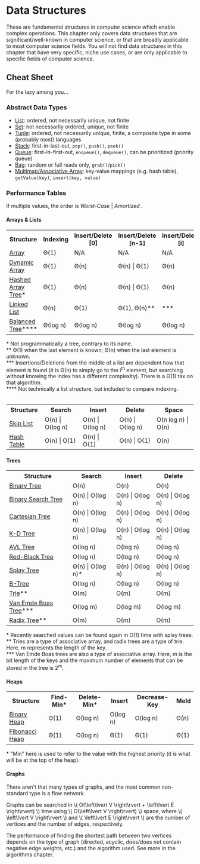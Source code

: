 # Data Structures

These are fundamental structures in computer science which enable complex operations. This chapter only covers data structures that are significant/well-known in computer science, or that are broadly applicable to most computer science fields. You will not find data structures in this chapter that have very specific, niche use cases, or are only applicable to specific fields of computer science.

## Cheat Sheet
For the lazy among you...

### Abstract Data Types
- [List](https://en.wikipedia.org/wiki/List_(abstract_data_type)): ordered, not necessarily unique, not finite
- [Set](https://en.wikipedia.org/wiki/Set_(abstract_data_type)): not necessarily ordered, unique, not finite
- [Tuple](https://en.wikipedia.org/wiki/Record_(computer_science)): ordered, not necessarily unique, finite, a composite type in some (probably most) languages
- [Stack](https://en.wikipedia.org/wiki/Stack_(abstract_data_type)): first-in-last-out, `pop()`, `push()`, `peek()`
- [Queue](https://en.wikipedia.org/wiki/Queue_(abstract_data_type)): first-in-first-out, `enqueue()`, `dequeue()`, can be prioritized (priority queue)
- [Bag](https://en.wikipedia.org/wiki/Set_(abstract_data_type)#Multiset): random or full reads only, `grab()`/`pick()`
- [Multimap/Associative Array](https://en.wikipedia.org/wiki/Multimap): key-value mappings (e.g. hash table), `getValue(key)`, `insert(key, value)`

### Performance Tables

If multiple values, the order is _Worst-Case_ | _Amortized_ .

#### Arrays & Lists
<table>
    <tr>
        <th>Structure</th>
        <th>Indexing</th>
        <th>Insert/Delete [0]</th>
        <th>Insert/Delete [n-1]</th>
        <th>Insert/Delete [i]</th>
        <th>Wasted Space</th>
    </tr>
    <tr>
        <td><a href="https://en.wikipedia.org/wiki/Array_data_structure">Array</a></td>
        <td>&Theta;(1)</td>
        <td>N/A</td>
        <td>N/A</td>
        <td>N/A</td>
        <td>0</td>
    </tr>
    <tr>
        <td><a href="https://en.wikipedia.org/wiki/Dynamic_array">Dynamic Array</a></td>
        <td>&Theta;(1)</td>
        <td>&Theta;(n)</td>
        <td>&Theta;(n) | &Theta;(1)</td>
        <td>&Theta;(n)</td>
        <td>&Theta;(n)</td>
    </tr>
    <tr>
        <td><a href="https://en.wikipedia.org/wiki/Hashed_array_tree">Hashed Array Tree</a>*</td>
        <td>&Theta;(1)</td>
        <td>&Theta;(n)</td>
        <td>&Theta;(n) | &Theta;(1)</td>
        <td>&Theta;(n)</td>
        <td>&Theta;(&#8730;n)</td>
    </tr>
    <tr>
        <td><a href="https://en.wikipedia.org/wiki/Linked_list">Linked List</a></td>
        <td>&Theta;(n)</td>
        <td>&Theta;(1)</td>
        <td>&Theta;(1), &Theta;(n)**</td>
        <td>***</td>
        <td>&Theta;(n)</td>
    </tr>
    <tr>
        <td><a href="https://en.wikipedia.org/wiki/Self-balancing_binary_search_tree">Balanced Tree</a>****</td>
        <td>&Theta;(log n)</td>
        <td>&Theta;(log n)</td>
        <td>&Theta;(log n)</td>
        <td>&Theta;(log n)</td>
        <td>&Theta;(n)</td>
    </tr>
</table>
* Not programmatically a tree, contrary to its name.
<br>
** &Theta;(1) when the last element is known; &Theta;(n) when the last element is unknown.
<br>
*** Insertions/Deletions from the middle of a list are dependent how that element is found (it is &Theta;(n) to simply go to the i<sup>th</sup> element, but searching without knowing the index has a different complexity). There is a &Theta;(1) tax on that algorithm.
<br>
**** Not technically a list structure, but included to compare indexing.
<br>
<br>
<table>
    <tr>
        <th>Structure</th>
        <th>Search</th>
        <th>Insert</th>
        <th>Delete</th>
        <th>Space</th>
    </tr>
    <tr>
        <td><a href="https://en.wikipedia.org/wiki/Skip_list">Skip List</a></td>
        <td>O(n) | O(log n)</td>
        <td>O(n) | O(log n)</td>
        <td>O(n) | O(log n)</td>
        <td>O(n log n) | O(n)</td>
    </tr>
    <tr>
        <td><a href="https://en.wikipedia.org/wiki/Hash_table">Hash Table</a></td>
        <td>O(n) | O(1)</td>
        <td>O(n) | O(1)</td>
        <td>O(n) | O(1)</td>
        <td>O(n)</td>
    </tr>
</table>

#### Trees
<table>
    <tr>
        <th>Structure</th>
        <th>Search</th>
        <th>Insert</th>
        <th>Delete</th>
    </tr>
    <tr>
        <td><a href="https://en.wikipedia.org/wiki/Binary_tree">Binary Tree</a></td>
        <td>O(n)</td>
        <td>O(n)</td>
        <td>O(n)</td>
    </tr>
    <tr>
        <td><a href="https://en.wikipedia.org/wiki/Binary_search_tree">Binary Search Tree</a></td>
        <td>O(n) | O(log n)</td>
        <td>O(n) | O(log n)</td>
        <td>O(n) | O(log n)</td>
    </tr>
    <tr>
        <td><a href="https://en.wikipedia.org/wiki/Cartesian_tree">Cartesian Tree</a></td>
        <td>O(n) | O(log n)</td>
        <td>O(n) | O(log n)</td>
        <td>O(n) | O(log n)</td>
    </tr>
    <tr>
        <td><a href="https://en.wikipedia.org/wiki/K-d_tree">K-D Tree</a></td>
        <td>O(n) | O(log n)</td>
        <td>O(n) | O(log n)</td>
        <td>O(n) | O(log n)</td>
    </tr>
    <tr>
        <td><a href="https://en.wikipedia.org/wiki/AVL_tree">AVL Tree</a></td>
        <td>O(log n)</td>
        <td>O(log n)</td>
        <td>O(log n)</td>
    </tr>
    <tr>
        <td><a href="https://en.wikipedia.org/wiki/Red%E2%80%93black_tree">Red-Black Tree</a></td>
        <td>O(log n)</td>
        <td>O(log n)</td>
        <td>O(log n)</td>
    </tr>
    <tr>
        <td><a href="https://en.wikipedia.org/wiki/Splay_tree">Splay Tree</a></td>
        <td>&Theta;(n) | O(log n)*</td>
        <td>&Theta;(n) | O(log n)</td>
        <td>&Theta;(n) | O(log n)</td>
    </tr>
    <tr>
        <td><a href="https://en.wikipedia.org/wiki/B-tree">B-Tree</a></td>
        <td>O(log n)</td>
        <td>O(log n)</td>
        <td>O(log n)</td>
    </tr>
    <tr>
        <td><a href="https://en.wikipedia.org/wiki/Trie">Trie</a>**</td>
        <td>O(m)</td>
        <td>O(m)</td>
        <td>O(m)</td>
    </tr>
    <tr>
        <td><a href="https://en.wikipedia.org/wiki/Van_Emde_Boas_tree">Van Emde Boas Tree</a>***</td>
        <td>O(log m)</td>
        <td>O(log m)</td>
        <td>O(log m)</td>
    </tr>
    <tr>
        <td><a href="https://en.wikipedia.org/wiki/Radix_tree">Radix Tree</a>**</td>
        <td>O(m)</td>
        <td>O(m)</td>
        <td>O(m)</td>
    </tr>
</table>
* Recently searched values can be found again in O(1) time with splay trees.
<br>
** Tries are a type of associative array, and radix trees are a type of trie. Here, m represents the length of the key.
<br>
*** Van Emde Boas trees are also a type of associative array. Here, m is the bit length of the keys and the maximum number of elements that can be stored in the tree is 2<sup>m</sup>.

#### Heaps
<table>
    <tr>
        <th>Structure</th>
        <th>Find-Min*</th>
        <th>Delete-Min*</th>
        <th>Insert</th>
        <th>Decrease-Key</th>
        <th>Meld</th>
    </tr>
    <tr>
        <td><a href="https://en.wikipedia.org/wiki/Binary_heap">Binary Heap</a></td>
        <td>&Theta;(1)</td>
        <td>&Theta;(log n)</td>
        <td>O(log n)</td>
        <td>O(log n)</td>
        <td>&Theta;(n)</td>
    </tr>
    <tr>
        <td><a href="https://en.wikipedia.org/wiki/Fibonacci_heap">Fibonacci Heap</a></td>
        <td>&Theta;(1)</td>
        <td>O(log n)</td>
        <td>&Theta;(1)</td>
        <td>&Theta;(1)</td>
        <td>&Theta;(1)</td>
    </tr>
</table>
* "Min" here is used to refer to the value with the highest priority (it is what will be at the top of the heap).

#### Graphs
There aren't that many types of graphs, and the most common non-standard type is a flow network.

Graphs can be searched in \\( O(\left\lvert V \right\rvert + \left\lvert E \right\rvert) \\) time using \\( O(\left\lvert V \right\rvert) \\) space, where \\( \left\lvert V \right\rvert \\) and \\( \left\lvert E \right\rvert \\) are the number of vertices and the number of edges, respectively.

The performance of finding the shortest path between two vertices depends on the type of graph (directed, acyclic, does/does not contain negative edge weights, etc.) and the algorithm used. See more in the algorithms chapter.